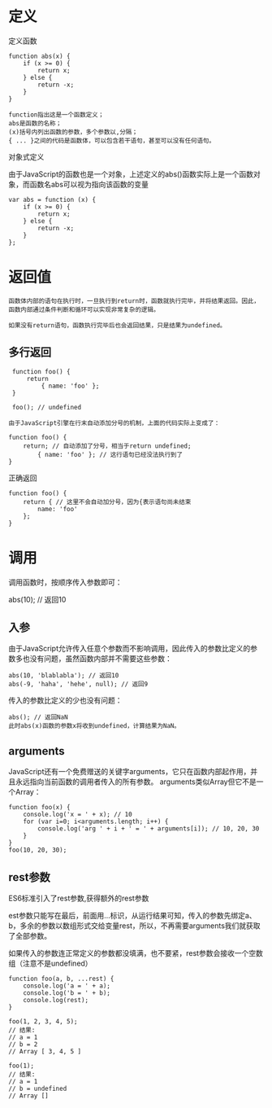 

# 定义

定义函数

    function abs(x) {
        if (x >= 0) {
            return x;
        } else {
            return -x;
        }
    }

    function指出这是一个函数定义；
    abs是函数的名称；
    (x)括号内列出函数的参数，多个参数以,分隔；
    { ... }之间的代码是函数体，可以包含若干语句，甚至可以没有任何语句。


对象式定义

由于JavaScript的函数也是一个对象，上述定义的abs()函数实际上是一个函数对象，而函数名abs可以视为指向该函数的变量

    var abs = function (x) {
        if (x >= 0) {
            return x;
        } else {
            return -x;
        }
    };

# 返回值
    
    函数体内部的语句在执行时，一旦执行到return时，函数就执行完毕，并将结果返回。因此，函数内部通过条件判断和循环可以实现非常复杂的逻辑。
    
    如果没有return语句，函数执行完毕后也会返回结果，只是结果为undefined。

## 多行返回
 
     function foo() {
         return
             { name: 'foo' };
     }
     
     foo(); // undefined   

    由于JavaScript引擎在行末自动添加分号的机制，上面的代码实际上变成了：
    
    function foo() {
        return; // 自动添加了分号，相当于return undefined;
            { name: 'foo' }; // 这行语句已经没法执行到了
    }


正确返回

    function foo() {
        return { // 这里不会自动加分号，因为{表示语句尚未结束
            name: 'foo'
        };
    }    

# 调用

调用函数时，按顺序传入参数即可：

abs(10); // 返回10

## 入参

由于JavaScript允许传入任意个参数而不影响调用，因此传入的参数比定义的参数多也没有问题，虽然函数内部并不需要这些参数：
    
    abs(10, 'blablabla'); // 返回10
    abs(-9, 'haha', 'hehe', null); // 返回9


传入的参数比定义的少也没有问题：

    abs(); // 返回NaN
    此时abs(x)函数的参数x将收到undefined，计算结果为NaN。



## arguments

   JavaScript还有一个免费赠送的关键字arguments，它只在函数内部起作用，并且永远指向当前函数的调用者传入的所有参数。
   arguments类似Array但它不是一个Array：


    function foo(x) {
        console.log('x = ' + x); // 10
        for (var i=0; i<arguments.length; i++) {
            console.log('arg ' + i + ' = ' + arguments[i]); // 10, 20, 30
        }
    }
    foo(10, 20, 30);


## rest参数

ES6标准引入了rest参数,获得额外的rest参数

est参数只能写在最后，前面用...标识，从运行结果可知，传入的参数先绑定a、b，多余的参数以数组形式交给变量rest，所以，不再需要arguments我们就获取了全部参数。

如果传入的参数连正常定义的参数都没填满，也不要紧，rest参数会接收一个空数组（注意不是undefined）



    function foo(a, b, ...rest) {
        console.log('a = ' + a);
        console.log('b = ' + b);
        console.log(rest);
    }
    
    foo(1, 2, 3, 4, 5);
    // 结果:
    // a = 1
    // b = 2
    // Array [ 3, 4, 5 ]
    
    foo(1);
    // 结果:
    // a = 1
    // b = undefined
    // Array []